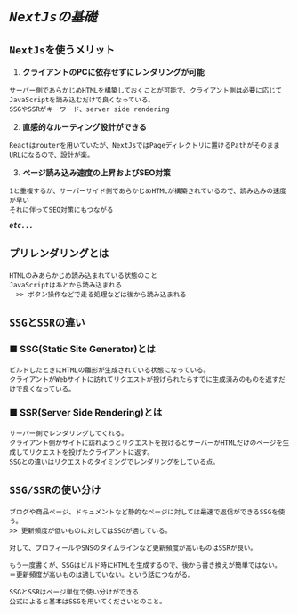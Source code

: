 # ***`NextJsの基礎`***

## **`NextJsを使うメリット`**  
1. **クライアントのPCに依存せずにレンダリングが可能**
```
サーバー側であらかじめHTMLを構築しておくことが可能で、クライアント側は必要に応じてJavaScriptを読み込むだけで良くなっている。
SSGやSSRがキーワード、server side rendering
```
2. **直感的なルーティング設計ができる**
```
Reactはrouterを用いていたが、NextJsではPageディレクトリに置けるPathがそのままURLになるので、設計が楽。
```
3. **ページ読み込み速度の上昇およびSEO対策**
```
1と重複するが、サーバーサイド側であらかじめHTMLが構築されているので、読み込みの速度が早い
それに伴ってSEO対策にもつながる
```
***`etc...`***  

## **`プリレンダリングとは`**
```
HTMLのみあらかじめ読み込まれている状態のこと
JavaScriptはあとから読み込まれる
　>> ボタン操作などで走る処理などは後から読み込まれる
```
## **`SSGとSSRの違い`**
### **■ SSG(Static Site Generator)とは**
```
ビルドしたときにHTMLの雛形が生成されている状態になっている。
クライアントがWebサイトに訪れてリクエストが投げられたらすでに生成済みのものを返すだけで良くなっている。
```
### **■ SSR(Server Side Rendering)とは**
```
サーバー側でレンダリングしてくれる。
クライアント側がサイトに訪れようとリクエストを投げるとサーバーがHTMLだけのページを生成してリクエストを投げたクライアントに返す。
SSGとの違いはリクエストのタイミングでレンダリングをしている点。
```
## **`SSG/SSRの使い分け`**
```
ブログや商品ページ、ドキュメントなど静的なページに対しては最速で返信ができるSSGを使う。
>> 更新頻度が低いものに対してはSSGが適している。

対して、プロフィールやSNSのタイムラインなど更新頻度が高いものはSSRが良い。

もう一度書くが、SSGはビルド時にHTMLを生成するので、後から書き換えが簡単ではない。
＝更新頻度が高いものは適していない。という話につながる。

SSGとSSRはページ単位で使い分けができる
公式によると基本はSSGを用いてくださいとのこと。
```
